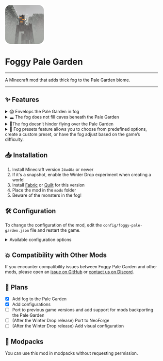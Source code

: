 <img src="src/main/resources/assets/foggy-pale-garden/icon.png" width="128">

# Foggy Pale Garden

---
A Minecraft mod that adds thick fog to the Pale Garden biome.

---

## ✨ Features

<details>
  <summary>😱 Envelops the Pale Garden in fog</summary>

![immersion-in-thick-fog.gif](docs/images/immersion-in-thick-fog.gif)

</details>

<details>
  <summary>🕳️ The fog does not fill caves beneath the Pale Garden</summary>

![no-fog-in-caves.gif](docs/images/no-fog-in-caves.gif)

</details>

<details>
  <summary>🪽The fog doesn’t hinder flying over the Pale Garden</summary>

![fog-doesn’t-hinder-flying.gif](docs/images/fog-doesn%E2%80%99t-hinder-flying.gif)

</details>

<details>
  <summary>🎨 Fog presets feature allows you to choose from predefined options, create a custom preset, or have the fog adjust based on the game’s difficulty.</summary>

![fog-presets.gif](docs/images/fog-presets.gif)

</details>

## 📥 Installation

1. Install Minecraft version `24w40a` or newer
2. If it's a snapshot, enable the Winter Drop experiment when creating a world
3. Install [Fabric](https://fabricmc.net) or [Quilt](https://quiltmc.org) for this version
4. Place the mod in the `mods` folder
5. Beware of the monsters in the fog!

## 🛠️ Configuration

To change the configuration of the mod, edit the `config/foggy-pale-garden.json` file and restart the game.

<details>
  <summary>Available configuration options</summary>

```json
{

  // List of biomes where the fog will be active
  "biomes": [
    "minecraft:pale_garden"
  ],

  // Fog preset:
  // DIFFICULTY_BASED - depends on the world's difficulty level
  // AMBIANCE - atmospheric fog that doesn't consider the biome's mechanics
  // I_AM_NOT_AFRAID_BUT - denser fog that hides monsters but maintains enough visibility
  // STEPHEN_KING - fog similar to the movie The Mist, concealing monsters to allow them to attack suddenly
  // CUSTOM - your custom settings specified in the "customFog" section
  "fogPreset": "STEPHEN_KING",

  // Your custom fog settings (applies when using "fogPreset": "CUSTOM")
  "customFog": {

    // Distance (in blocks) at which the fog starts
    "startDistance": 0.0,

    // Sky light level (1-15) below which the fog disperses. The lower the value, the deeper the fog will descend into caves
    "skyLightStartLevel": 4,

    // Distance (in blocks) at which the fog ends and nothing is visible beyond
    "endDistance": 10.0,

    // Player's height above the surface after which the fog disperses
    "surfaceHeightEnd": 15.0,

    // Fog opacity percentage
    "opacity": 100.0,

    // Speed of fog spread (in blocks per second) when entering or exiting the biome
    "encapsulationSpeed": 6.0
  },

  // Configuration file version. Do not change this parameter manually!
  "version": 1
}
```

</details>

## 💥 Compatibility with Other Mods

If you encounter compatibility issues between Foggy Pale Garden and other mods, please open an [issue on GitHub](https://github.com/NaoCraftLab/foggy-pale-garden/issues) or [contact us on Discord](https://discord.gg/NmzHNyrGK4).

## 🚀 Plans

- [x] Add fog to the Pale Garden
- [x] Add configurations
- [ ] Port to previous game versions and add support for mods backporting the Pale Garden
- [ ] (After the Winter Drop release) Port to NeoForge
- [ ] (After the Winter Drop release) Add visual configuration

## 🤗 Modpacks

You can use this mod in modpacks without requesting permission.
